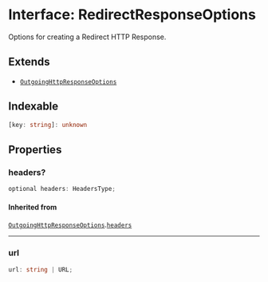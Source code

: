 # Interface: RedirectResponseOptions

Options for creating a Redirect HTTP Response.

## Extends

- [`OutgoingHttpResponseOptions`](../../OutgoingHttpResponse/interfaces/OutgoingHttpResponseOptions.md)

## Indexable

```ts
[key: string]: unknown
```

## Properties

### headers?

```ts
optional headers: HeadersType;
```

#### Inherited from

[`OutgoingHttpResponseOptions`](../../OutgoingHttpResponse/interfaces/OutgoingHttpResponseOptions.md).[`headers`](../../OutgoingHttpResponse/interfaces/OutgoingHttpResponseOptions.md#headers)

***

### url

```ts
url: string | URL;
```
